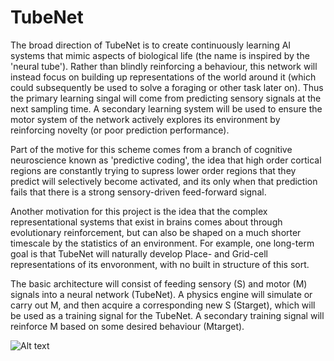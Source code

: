 # TubeNet

The broad direction of TubeNet is to create continuously learning AI systems that mimic aspects of biological life (the name is inspired by the 'neural tube'). Rather than blindly reinforcing a behaviour, this network will instead focus on building up representations of the world around it (which could subsequently be used to solve a foraging or other task later on). Thus the primary learning singal will come from predicting sensory signals at the next sampling time. A secondary learning system will be used to ensure the motor system of the network actively explores its environment by reinforcing novelty (or poor prediction performance). 

Part of the motive for this scheme comes from a branch of cognitive neuroscience known as 'predictive coding', the idea that high order cortical regions are constantly trying to supress lower order regions that they predict will selectively become activated, and its only when that prediction fails that there is a strong sensory-driven feed-forward signal.

Another motivation for this project is the idea that the complex representational systems that exist in brains comes about through evolutionary reinforcement, but can also be shaped on a much shorter timescale by the statistics of an environment. For example, one long-term goal is that TubeNet will naturally develop Place- and Grid-cell representations of its envoronment, with no built in structure of this sort.

The basic architecture will consist of feeding sensory (S) and motor (M) signals into a neural network (TubeNet). A physics engine will simulate or carry out M, and then acquire a corresponding new S (Starget), which will be used as a training signal for the TubeNet. A secondary training signal will reinforce M based on some desired behaviour (Mtarget).

![Alt text](https://github.com/jordandekraker/TubeNet/tree/master/diagrams/BasicLayout.jpg "Optional title")

